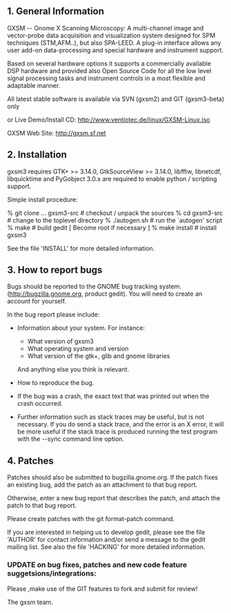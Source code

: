 ## 1. General Information

GXSM -- Gnome X Scanning Microscopy: A multi-channel image and
vector-probe data acquisition and visualization system designed for
SPM techniques (STM,AFM..), but also SPA-LEED. A plug-in interface
allows any user add-on data-processing and special hardware and
instrument support.

Based on several hardware options it supports a commercially available
DSP hardware and provided also Open Source Code for all the low level
signal processing tasks and instrument controls in a most flexible and
adaptable manner.

All latest stable software is available
via SVN (gxsm2) and GIT (gxsm3-beta) only

or Live Demo/Install CD:
http://www.ventiotec.de/linux/GXSM-Linux.iso

GXSM Web Site: http://gxsm.sf.net


## 2. Installation

gxsm3 requires GTK+ >= 3.14.0, GtkSourceView >= 3.14.0, libfftw, libnetcdf, libquicktime
and PyGobject 3.0.x are required to enable python / scripting support.

Simple install procedure:

  % git clone ... gxsm3-src			# checkout / unpack the sources
  % cd gxsm3-src				# change to the toplevel directory
  % ./autogen.sh				# run the `autogen' script
  % make					# build gedit
  [ Become root if necessary ]
  % make install				# install gxsm3

See the file 'INSTALL' for more detailed information.



## 3. How to report bugs

Bugs should be reported to the GNOME bug tracking system.
(http://bugzilla.gnome.org, product gedit). You will need to create an
account for yourself.

In the bug report please include:

* Information about your system. For instance:

   - What version of gxsm3
   - What operating system and version
   - What version of the gtk+, glib and gnome libraries

  And anything else you think is relevant.

* How to reproduce the bug. 

* If the bug was a crash, the exact text that was printed out when the
  crash occurred.

* Further information such as stack traces may be useful, but is not
  necessary. If you do send a stack trace, and the error is an X error,
  it will be more useful if the stack trace is produced running the test
  program with the --sync command line option.


## 4. Patches

Patches should also be submitted to bugzilla.gnome.org. If the patch
fixes an existing bug, add the patch as an attachment to that bug
report.

Otherwise, enter a new bug report that describes the patch, and attach
the patch to that bug report.

Please create patches with the git format-patch command.

If you are interested in helping us to develop gedit, please see the 
file 'AUTHOR' for contact information and/or send a message to the gedit
mailing list. See also the file 'HACKING' for more detailed information.

### UPDATE on bug fixes, patches and new code feature suggetsions/integrations:
Please ,make use of the GIT features to fork and submit for review!

  The gxsm team.

